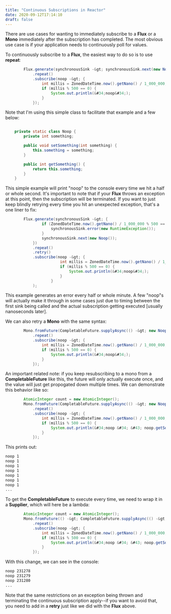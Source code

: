 ```yaml
---
title: "Continuous Subscriptions in Reactor"
date: 2020-09-12T17:14:10
draft: false
---
```


There are use cases for wanting to immediately subscribe to a **Flux** or a **Mono** immediately after the subscription has completed. The most obvious use case is if your application needs to continuously poll for values.

To continuously subscribe to a **Flux**, the easiest way to do so is to use **repeat**:

```java
        Flux.generate(synchronousSink -&gt; synchronousSink.next(new Noop()))
            .repeat()
            .subscribe(noop -&gt; {
                int millis = ZonedDateTime.now().getNano() / 1_000_000;
                if (millis % 500 == 0) {
                    System.out.println(&#34;noop&#34;);
                }
            });

```

Note that I&#39;m using this simple class to facilitate that example and a few below:

```java

    private static class Noop {
        private int something;

        public void setSomething(int something) {
            this.something = something;
        }

        public int getSomething() {
            return this.something;
        }
    }

```

This simple example will print &#34;noop&#34; to the console every time we hit a half or whole second. It&#39;s important to note that if your **Flux** throws an exception at this point, then the subscription will be terminated. If you want to just keep blindly retrying every time you hit an unexpected exception, that&#39;s a one liner to fix:

```java
        Flux.generate(synchronousSink -&gt; {
                if (ZonedDateTime.now().getNano() / 1_000_000 % 500 == 0) {
                    synchronousSink.error(new RuntimeException());
                }
                synchronousSink.next(new Noop());
            })
            .repeat()
            .retry()
            .subscribe(noop -&gt; {
                        int millis = ZonedDateTime.now().getNano() / 1_000_000;
                        if (millis % 500 == 0) {
                            System.out.println(&#34;noop&#34;);
                        }
                    }
            );

```

This example generates an error every half or whole minute. A few &#34;noop&#34;s will actually make it through in some cases just due to timing between the first sink being called and the actual subscription getting executed \[usually nanoseconds later\].

We can also retry a **Mono** with the same syntax:

```java
        Mono.fromFuture(CompletableFuture.supplyAsync(() -&gt; new Noop()))
            .repeat()
            .subscribe(noop -&gt; {
                int millis = ZonedDateTime.now().getNano() / 1_000_000;
                if (millis % 500 == 0) {
                    System.out.println(&#34;noop&#34;);
                }
            });

```

An important related note: if you keep resubscribing to a mono from a **CompletableFuture** like this, the future will only actually execute once, and the value will just get propogated down multiple times. We can demonstrate this behavior like so:

```java
        AtomicInteger count = new AtomicInteger();
        Mono.fromFuture(CompletableFuture.supplyAsync(() -&gt; new Noop() {{ setSomething(count.incrementAndGet()); }}))
            .repeat()
            .subscribe(noop -&gt; {
                int millis = ZonedDateTime.now().getNano() / 1_000_000;
                if (millis % 500 == 0) {
                    System.out.println(&#34;noop &#34; &#43; noop.getSomething());
                }
            });

```

This prints out:

```bash
noop 1
noop 1
noop 1
noop 1
noop 1
noop 1
noop 1
...

```

To get the **CompletableFuture** to execute every time, we need to wrap it in a **Supplier**, which will here be a lambda:

```java
        AtomicInteger count = new AtomicInteger();
        Mono.fromFuture(() -&gt; CompletableFuture.supplyAsync(() -&gt; new Noop() {{ setSomething(count.incrementAndGet()); }}))
            .repeat()
            .subscribe(noop -&gt; {
                int millis = ZonedDateTime.now().getNano() / 1_000_000;
                if (millis % 500 == 0) {
                    System.out.println(&#34;noop &#34; &#43; noop.getSomething());
                }
            });

```

With this change, we can see in the console:

```bash
noop 231278
noop 231279
noop 231280
...

```

Note that the same restrictions on an exception being thrown and terminating the continuous subscription apply--if you want to avoid that, you need to add in a **retry** just like we did with the **Flux** above.
